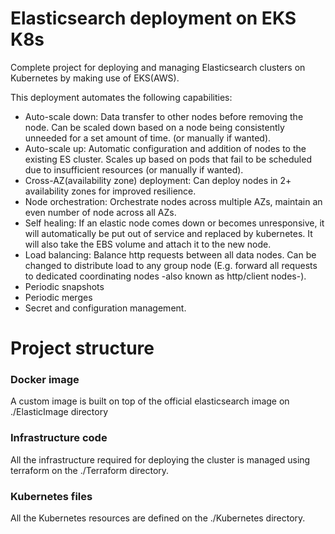 # Elasticsearch deployment on EKS K8s

Complete project for deploying and managing Elasticsearch clusters on Kubernetes by making use of EKS(AWS).

This deployment automates the following capabilities:
* Auto-scale down: Data transfer to other nodes before removing the node. Can be scaled down based on a node being consistently unneeded for a set amount of time. (or manually if wanted).
* Auto-scale up: Automatic configuration and addition of nodes to the existing ES cluster. Scales up based on pods that fail to be scheduled due to insufficient resources (or manually if wanted).
* Cross-AZ(availability zone) deployment: Can deploy nodes in 2+ availability zones for improved resilience.
* Node orchestration: Orchestrate nodes across multiple AZs, maintain an even number of node across all AZs.    
* Self healing: If an elastic node comes down or becomes unresponsive, it will automatically be put out of service and replaced by kubernetes. It will also take the EBS volume and attach it to the new node.   
* Load balancing: Balance http requests between all data nodes. Can be changed to distribute load to any group node (E.g. forward all requests to dedicated coordinating nodes -also known as http/client nodes-).
* Periodic snapshots
* Periodic merges
* Secret and configuration management.

# Project structure

### Docker image
A custom image is built on top of the official elasticsearch image on ./ElasticImage directory

### Infrastructure code
All the infrastructure required for deploying the cluster is managed using terraform on the ./Terraform directory.

### Kubernetes files
All the Kubernetes resources are defined on the ./Kubernetes directory.
